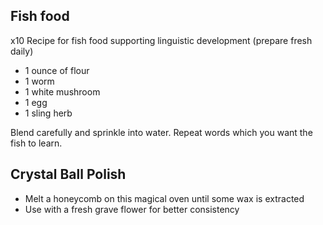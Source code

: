 ## Fish food
x10
Recipe for fish food supporting linguistic development (prepare fresh daily)
- 1 ounce of flour
- 1 worm
- 1 white mushroom
- 1 egg
- 1 sling herb

Blend carefully and sprinkle into water. Repeat words which you want the fish to learn.

## Crystal Ball Polish

- Melt a honeycomb on this magical oven until some wax is extracted
- Use with a fresh grave flower for better consistency
